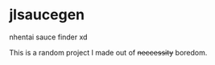 # jlsaucegen
nhentai sauce finder xd

This is a random project I made out of ~~neccessity~~ boredom.
